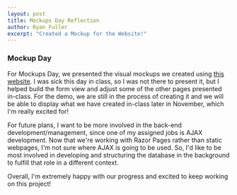 ```yaml
---
layout: post
title: Mockups Day Reflection
author: Ryan Fuller
excerpt: "Created a Mockup for the Website!"
---
```

### Mockup Day
For Mockups Day, we presented the visual mockups we created using <a href="https://moqups.com">this website</a>. I was sick this day in class, so I was not there to present it, but I helped build the form view and adjust some of the other pages presented in-class. For the demo, we are still in the process of creating it and we will be able to display what we have created in-class later in November, which I'm really excited for!

For future plans, I want to be more involved in the back-end development/management, since one of my assigned jobs is AJAX development. Now that we're working with Razor Pages rather than static webpages, I'm not sure where AJAX is going to be used. So, I'd like to be most involved in developing and structuring the database in the background to fulfill that role in a different context.

Overall, I'm extremely happy with our progress and excited to keep working on this project!